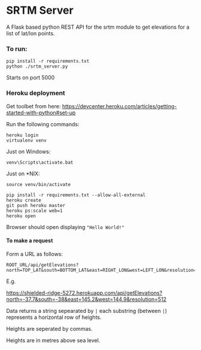 # SRTM Server

A Flask based python REST API for the srtm module to get elevations for a list of lat/lon points.

### To run:

    pip install -r requirements.txt
    python ./srtm_server.py

Starts on port 5000



### Heroku deployment

Get toolbet from here:
    https://devcenter.heroku.com/articles/getting-started-with-python#set-up

Run the following commands:

    heroku login
    virtualenv venv

Just on Windows:

    venv\Scripts\activate.bat


Just on *NIX:  

```source venv/bin/activate```



    pip install -r requirements.txt --allow-all-external
    heroku create
    git push heroku master
    heroku ps:scale web=1
    heroku open


Browser should open displaying ```"Hello World!"```


#### To make a request

Form a URL as follows:

    ROOT_URL/api/getElevations?north=TOP_LAT&south=BOTTOM_LAT&east=RIGHT_LON&west=LEFT_LON&resolution=RES

E.g.

https://shielded-ridge-5272.herokuapp.com/api/getElevations?north=-37.7&south=-38&east=145.2&west=144.9&resolution=512


Data returns a string sepearated by ```|``` each substring (between ```|```) represents a horizontal row of heights.

Heights are seperated by commas.

Heights are in metres above sea level. 
